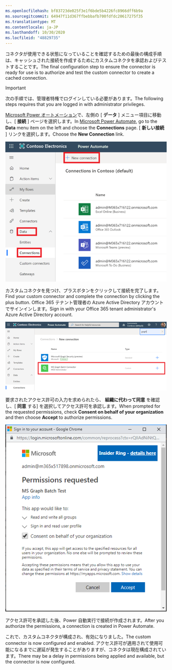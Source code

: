 ```yaml
---
ms.openlocfilehash: bf83723de025f3e1f6bde5b4226fc8966dff6b9a
ms.sourcegitcommit: 64947f11d367ffbebbafb700fdfdc20617275f35
ms.translationtype: MT
ms.contentlocale: ja-JP
ms.lasthandoff: 10/30/2020
ms.locfileid: "48829735"
---
```

<!-- markdownlint-disable MD002 MD041 -->

<span data-ttu-id="1bf3a-101">コネクタが使用できる状態になっていることを確認するための最後の構成手順は、キャッシュされた接続を作成するためにカスタムコネクタを承認およびテストすることです。</span><span class="sxs-lookup"><span data-stu-id="1bf3a-101">The final configuration step to ensure the connector is ready for use is to authorize and test the custom connector to create a cached connection.</span></span>

> [!IMPORTANT]
> <span data-ttu-id="1bf3a-102">次の手順では、管理者特権でログインしている必要があります。</span><span class="sxs-lookup"><span data-stu-id="1bf3a-102">The following steps requires that you are logged in with administrator privileges.</span></span>

<span data-ttu-id="1bf3a-103">[Microsoft Power オートメーション](https://flow.microsoft.com)で、左側の [ **データ** ] メニュー項目に移動し、[ **接続** ] ページを選択します。</span><span class="sxs-lookup"><span data-stu-id="1bf3a-103">In [Microsoft Power Automate](https://flow.microsoft.com), go to the **Data** menu item on the left and choose the **Connections** page.</span></span> <span data-ttu-id="1bf3a-104">[ **新しい接続** ] リンクを選択します。</span><span class="sxs-lookup"><span data-stu-id="1bf3a-104">Choose the **New Connection** link.</span></span>

![[新しい接続] ボタンのスクリーンショット](./images/new-connection.png)

<span data-ttu-id="1bf3a-106">カスタムコネクタを見つけ、プラスボタンをクリックして接続を完了します。</span><span class="sxs-lookup"><span data-stu-id="1bf3a-106">Find your custom connector and complete the connection by clicking the plus button.</span></span> <span data-ttu-id="1bf3a-107">Office 365 テナント管理者の Azure Active Directory アカウントでサインインします。</span><span class="sxs-lookup"><span data-stu-id="1bf3a-107">Sign in with your Office 365 tenant administrator's Azure Active Directory account.</span></span>

![接続リストのスクリーンショット](./images/connection-sign-in.png)

<span data-ttu-id="1bf3a-109">要求されたアクセス許可の入力を求められたら、 **組織に代わって同意** を確認し、[ **同意** する] を選択してアクセス許可を承認します。</span><span class="sxs-lookup"><span data-stu-id="1bf3a-109">When prompted for the requested permissions, check **Consent on behalf of your organization** and then choose **Accept** to authorize permissions.</span></span>

![同意プロンプトのスクリーンショット](./images/consent-prompt.png)

<span data-ttu-id="1bf3a-111">アクセス許可を承認した後、Power 自動実行で接続が作成されます。</span><span class="sxs-lookup"><span data-stu-id="1bf3a-111">After you authorize the permissions, a connection is created in Power Automate.</span></span>

<span data-ttu-id="1bf3a-112">これで、カスタムコネクタが構成され、有効になりました。</span><span class="sxs-lookup"><span data-stu-id="1bf3a-112">The custom connector is now configured and enabled.</span></span> <span data-ttu-id="1bf3a-113">アクセス許可が適用されて使用可能になるまでに遅延が発生することがありますが、コネクタは現在構成されています。</span><span class="sxs-lookup"><span data-stu-id="1bf3a-113">There may be a delay in permissions being applied and available, but the connector is now configured.</span></span>
